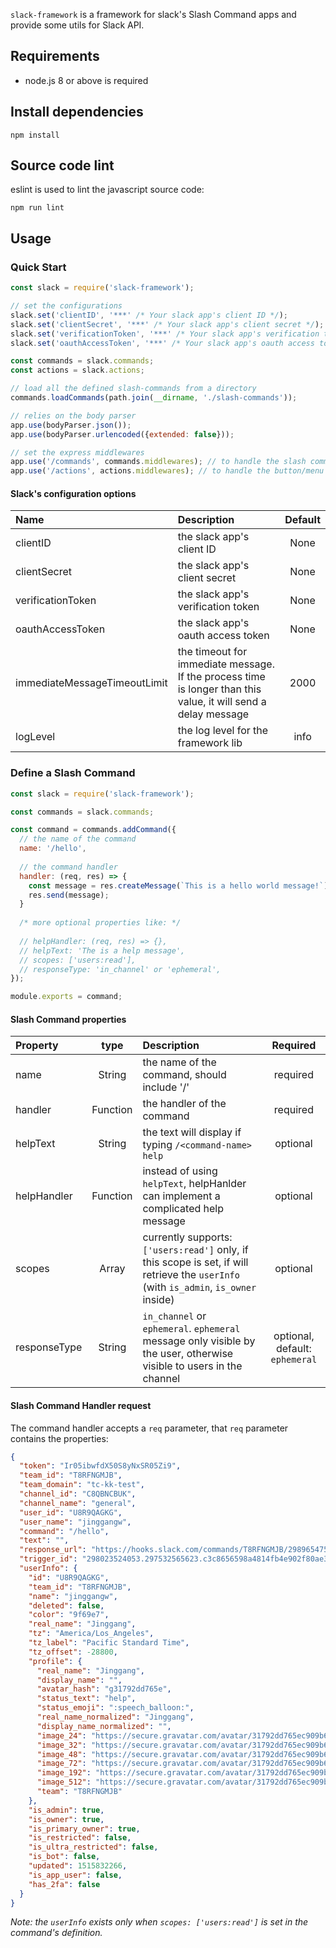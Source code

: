 `slack-framework` is a framework for slack's Slash Command apps and provide some utils for Slack API.
## Requirements

- node.js 8 or above is required

## Install dependencies

```shell
npm install
```

## Source code lint

eslint is used to lint the javascript source code:

```shell
npm run lint
```

## Usage

### Quick Start

```js
const slack = require('slack-framework');

// set the configurations
slack.set('clientID', '***' /* Your slack app's client ID */);
slack.set('clientSecret', '***' /* Your slack app's client secret */);
slack.set('verificationToken', '***' /* Your slack app's verification token */);
slack.set('oauthAccessToken', '***' /* Your slack app's oauth access token */);

const commands = slack.commands;
const actions = slack.actions;

// load all the defined slash-commands from a directory
commands.loadCommands(path.join(__dirname, './slash-commands'));

// relies on the body parser
app.use(bodyParser.json());
app.use(bodyParser.urlencoded({extended: false}));

// set the express middlewares
app.use('/commands', commands.middlewares); // to handle the slash commands
app.use('/actions', actions.middlewares); // to handle the button/menu actions

```
#### Slack's configuration options
| Name                           | Description                                | Default                          |
| :----------------------------- | :----------------------------------------  | :------------------------------: |
| clientID                       | the slack app's client ID    |  None                            |
| clientSecret                   | the slack app's client secret                           |  None                            |
| verificationToken              | the slack app's verification token                             |  None                            |
| oauthAccessToken               | the slack app's oauth access token                            |  None                            |
| immediateMessageTimeoutLimit   | the timeout for immediate message. If the process time is longer than this value, it will send a delay message              |  2000                            |
| logLevel                       | the log level for the framework lib | info |

### Define a Slash Command

```js
const slack = require('slack-framework');

const commands = slack.commands;

const command = commands.addCommand({
  // the name of the command
  name: '/hello',
  
  // the command handler 
  handler: (req, res) => {
    const message = res.createMessage(`This is a hello world message!`);
    res.send(message);
  }
  
  /* more optional properties like: */
  
  // helpHandler: (req, res) => {},
  // helpText: 'The is a help message',
  // scopes: ['users:read'],
  // responseType: 'in_channel' or 'ephemeral',
});

module.exports = command;

```

#### Slash Command properties
|Property|type|Description|Required| 
|:-------|:---:|:-----------|:---:|
|name|String|the name of the command, should include '/'|required| 
|handler|Function|the handler of the command|required|
|helpText|String|the text will display if typing `/<command-name> help`|optional|
|helpHandler|Function|instead of using `helpText`, helpHanlder can implement a complicated help message|optional|
|scopes|Array|currently supports: `['users:read']` only, if this scope is set, if will retrieve the `userInfo` (with `is_admin`, `is_owner` inside)|optional|
|responseType|String| `in_channel` or `ephemeral`. `ephemeral` message only visible by the user, otherwise visible to users in the channel|optional, default: `ephemeral`|
 
 #### Slash Command Handler request
 The command handler accepts a `req` parameter, that `req` parameter contains the properties:      
```json
{
  "token": "Ir05ibwfdX50S8yNxSR05Zi9",
  "team_id": "T8RFNGMJB",
  "team_domain": "tc-kk-test",
  "channel_id": "C8QBNCBUK",
  "channel_name": "general",
  "user_id": "U8R9QAGKG",
  "user_name": "jinggangw",
  "command": "/hello",
  "text": "",
  "response_url": "https://hooks.slack.com/commands/T8RFNGMJB/298965475847/XToCyulQMRFcmyBuwrUysQ78",
  "trigger_id": "298023524053.297532565623.c3c8656598a4814fb4e902f80ae31b09",
  "userInfo": {
    "id": "U8R9QAGKG",
    "team_id": "T8RFNGMJB",
    "name": "jinggangw",
    "deleted": false,
    "color": "9f69e7",
    "real_name": "Jinggang",
    "tz": "America/Los_Angeles",
    "tz_label": "Pacific Standard Time",
    "tz_offset": -28800,
    "profile": {
      "real_name": "Jinggang",
      "display_name": "",
      "avatar_hash": "g31792dd765e",
      "status_text": "help",
      "status_emoji": ":speech_balloon:",
      "real_name_normalized": "Jinggang",
      "display_name_normalized": "",
      "image_24": "https://secure.gravatar.com/avatar/31792dd765ec909b647ba39ac3d8e672.jpg?s=24&d=https%3A%2F%2Fa.slack-edge.com%2F66f9%2Fimg%2Favatars%2Fava_0019-24.png",
      "image_32": "https://secure.gravatar.com/avatar/31792dd765ec909b647ba39ac3d8e672.jpg?s=32&d=https%3A%2F%2Fa.slack-edge.com%2F66f9%2Fimg%2Favatars%2Fava_0019-32.png",
      "image_48": "https://secure.gravatar.com/avatar/31792dd765ec909b647ba39ac3d8e672.jpg?s=48&d=https%3A%2F%2Fa.slack-edge.com%2F66f9%2Fimg%2Favatars%2Fava_0019-48.png",
      "image_72": "https://secure.gravatar.com/avatar/31792dd765ec909b647ba39ac3d8e672.jpg?s=72&d=https%3A%2F%2Fa.slack-edge.com%2F66f9%2Fimg%2Favatars%2Fava_0019-72.png",
      "image_192": "https://secure.gravatar.com/avatar/31792dd765ec909b647ba39ac3d8e672.jpg?s=192&d=https%3A%2F%2Fa.slack-edge.com%2F7fa9%2Fimg%2Favatars%2Fava_0019-192.png",
      "image_512": "https://secure.gravatar.com/avatar/31792dd765ec909b647ba39ac3d8e672.jpg?s=512&d=https%3A%2F%2Fa.slack-edge.com%2F7fa9%2Fimg%2Favatars%2Fava_0019-512.png",
      "team": "T8RFNGMJB"
    },
    "is_admin": true,
    "is_owner": true,
    "is_primary_owner": true,
    "is_restricted": false,
    "is_ultra_restricted": false,
    "is_bot": false,
    "updated": 1515832266,
    "is_app_user": false,
    "has_2fa": false
  }
}
```

*Note: the `userInfo` exists only when `scopes: ['users:read']` is set in the command's definition.* 